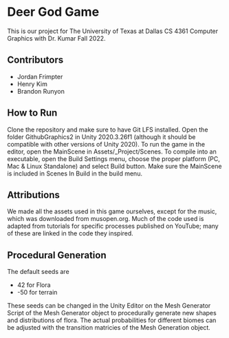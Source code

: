 # Deer God Game
This is our project for The University of Texas at Dallas CS 4361 Computer Graphics with Dr. Kumar Fall 2022.

## Contributors
- Jordan Frimpter
- Henry Kim
- Brandon Runyon

## How to Run
Clone the repository and make sure to have Git LFS installed.
Open the folder GithubGraphics2 in Unity 2020.3.26f1 (although it should be compatible with other versions of Unity 2020). To run the game in the editor, open the MainScene in Assets/_Project/Scenes. To compile into an executable, open the Build Settings menu, choose the proper platform (PC, Mac & Linux Standalone) and select Build button. Make sure the MainScene is included in Scenes In Build in the build menu.

## Attributions
We made all the assets used in this game ourselves, except for the music, which was downloaded from musopen.org. Much of the code used is adapted from tutorials for specific processes published on YouTube; many of these are linked in the code they inspired.


## Procedural Generation
The default seeds are
- 42 for Flora
- -50 for terrain

These seeds can be changed in the Unity Editor on the Mesh Generator Script of the Mesh Generator object to procedurally generate new shapes and distributions of flora.
The actual probabilities for different biomes can be adjusted with the transition matricies of the Mesh Generation object.
